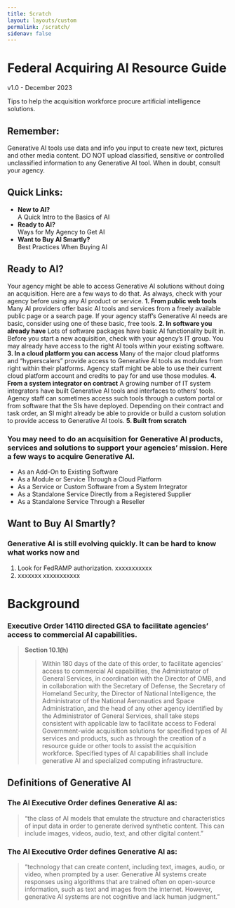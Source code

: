 ```yaml
---
title: Scratch
layout: layouts/custom
permalink: /scratch/
sidenav: false
---
```


# Federal Acquiring AI Resource Guide

v1.0 - December 2023

Tips to help the acquisition workforce procure artificial intelligence solutions.

## Remember:

Generative AI tools use data and info you input to create new text, pictures and other media content. DO NOT upload classified, sensitive or controlled unclassified information to any Generative AI tool. When in doubt, consult your agency.

## Quick Links:

- **New to AI?**  
  A Quick Intro to the Basics of AI
- **Ready to AI?**  
  Ways for My Agency to Get  AI
- **Want to Buy AI Smartly?**  
  Best Practices When Buying AI

## Ready to AI?

Your agency might be able to access Generative AI solutions without doing an acquisition. Here are a few ways to do that. As always, check with your agency before using any AI product or service.
**1. From public web tools**
Many AI providers offer basic AI tools and services from a freely available public page or a search page. If your agency staff’s Generative AI needs are basic, consider using one of these basic, free tools.
**2. In software you already have**
Lots of software packages have basic AI functionality built in. Before you start a new acquisition, check with your agency’s IT group. You may already have access to the right AI tools within your existing software.
**3. In a cloud platform you can access**
Many of the major cloud platforms and “hyperscalers” provide access to Generative AI tools as modules from right within their platforms. Agency staff might be able to use their current cloud platform account and credits to pay for and use those modules.
**4. From a system integrator on contract**
A growing number of IT system integrators have built Generative AI tools and interfaces to others’ tools. Agency staff can sometimes access such tools through a custom portal or from software that the SIs have deployed. Depending on their contract and task order, an SI might already be able to provide or build a custom solution to provide access to Generative AI tools.
**5. Built from scratch**

### You may need to do an acquisition for Generative AI products, services and solutions to support your agencies’ mission. Here a few ways to acquire Generative AI.

- As an Add-On to Existing Software
- As a Module or Service Through a Cloud Platform
- As a Service or Custom Software from a System Integrator
- As a Standalone Service Directly from a Registered Supplier
- As a Standalone Service Through a Reseller

## Want to Buy AI Smartly?

### Generative AI is still evolving quickly. It can be hard to know what works now and 

1. Look for FedRAMP authorization.
xxxxxxxxxxx
1. xxxxxxx
xxxxxxxxxxx

# Background

### Executive Order 14110 directed GSA to facilitate agencies’ access to commercial AI capabilities. 

> **Section 10.1(h)**
>   
>> Within 180 days of the date of this order, to facilitate agencies’ access to commercial AI capabilities, the Administrator of General Services, in coordination with the Director of OMB, and in collaboration with the Secretary of Defense, the Secretary of Homeland Security, the Director of National Intelligence, the Administrator of the National Aeronautics and Space Administration, and the head of any other agency identified by the Administrator of General Services, shall take steps consistent with applicable law to facilitate access to Federal Government-wide acquisition solutions for specified types of AI services and products, such as through the creation of a resource guide or other tools to assist the acquisition workforce.  Specified types of AI capabilities shall include generative AI and specialized computing infrastructure.

## Definitions of Generative AI

### The AI Executive Order defines Generative AI as:

>“the class of AI models that emulate the structure and characteristics of input data in order to generate derived synthetic content.  This can include images, videos, audio, text, and other digital content.”

### The AI Executive Order defines Generative AI as: 

>“technology that can create content, including text, images, audio, or video, when prompted by a user. Generative AI systems create responses using algorithms that are trained often on open-source information, such as text and images from the internet. However, generative AI systems are not cognitive and lack human judgment.”
